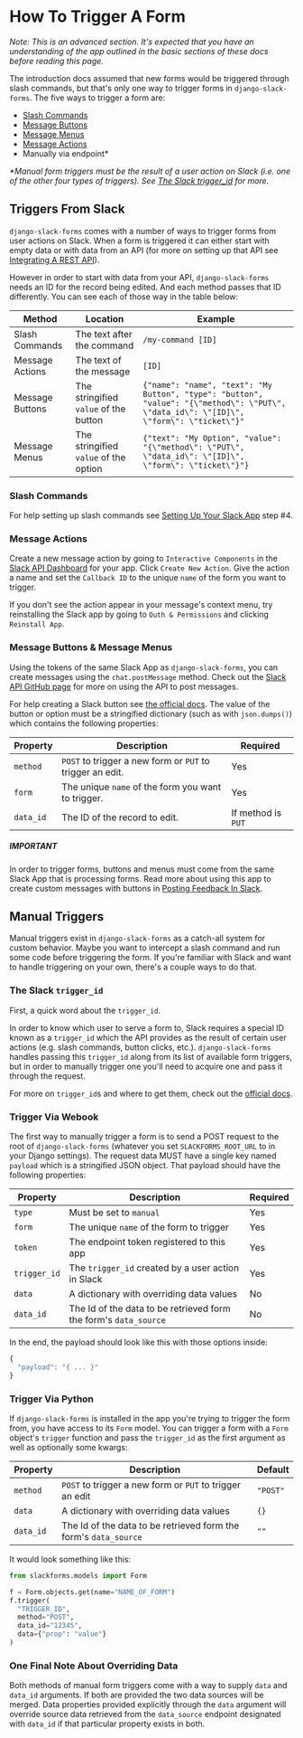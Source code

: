 # How To Trigger A Form

*Note: This is an advanced section. It's expected that you have an understanding of the app outlined in the basic sections of these docs before reading this page.*

The introduction docs assumed that new forms would be triggered through slash commands, but that's only one way to trigger forms in `django-slack-forms`. The five ways to trigger a form are:
  - [Slash Commands](https://api.slack.com/slash-commands)
  - [Message Buttons](https://api.slack.com/docs/message-buttons)
  - [Message Menus](https://api.slack.com/docs/message-menus)
  - [Message Actions](https://api.slack.com/actions)
  - Manually via endpoint*

<em>\*Manual form triggers must be the result of a user action on Slack (i.e. one of the other four types of triggers). See [The Slack trigger_id](#the-slack-trigger_id) for more.</em>

## Triggers From Slack

`django-slack-forms` comes with a number of ways to trigger forms from user actions on Slack. When a form is triggered it can either start with empty data or with data from an API (for more on setting up that API see [Integrating A REST API](Integrating-An-API.md)).

However in order to start with data from your API, `django-slack-forms` needs an ID for the record being edited. And each method passes that ID differently. You can see each of those way in the table below:

| Method                                                 | Location                   | Example                                                         |
| ------------------------------------------------------ | -------------------------- | --------------------------------------------------------------- |
| Slash Commands | The text after the command | `/my-command [ID]`                                        |
| Message Actions | The text of the message    | `[ID]`                                                    |
| Message Buttons | The stringified `value` of the button   | `{"name": "name", "text": "My Button", "type": "button", "value": "{\"method\": \"PUT\", \"data_id\": \"[ID]\", \"form\": \"ticket\"}"` |
| Message Menus |  The stringified `value` of the option | `{"text": "My Option", "value": "{\"method\": \"PUT\", \"data_id\": \"[ID]\", \"form\": \"ticket\"}"}`                  |


### Slash Commands
For help setting up slash commands see [Setting Up Your Slack App](Slack-App.md) step #4.

### Message Actions
Create a new message action by going to `Interactive Components` in the [Slack API Dashboard](https://api.slack.com/apps/) for your app. Click `Create New Action`. Give the action a name and set the `Callback ID` to the unique `name` of the form you want to trigger.

If you don't see the action appear in your message's context menu, try reinstalling the Slack app by going to `Outh & Permissions` and clicking `Reinstall App`.

### Message Buttons & Message Menus
Using the tokens of the same Slack App as `django-slack-forms`, you can create messages using the `chat.postMessage` method. Check out the [Slack API GitHub page](https://github.com/slackapi) for more on using the API to post messages.

For help creating a Slack button see [the official docs](https://api.slack.com/docs/message-buttons).
The value of the button or option must be a stringified dictionary (such as with `json.dumps()`) which contains the following properties:

| Property    | Description                                               | Required           |
| ------------| ----------------------                                    | ------------------ |
| `method`    | `POST` to trigger a new form or `PUT` to trigger an edit. | Yes                |
| `form`      | The unique `name` of the form you want to trigger.        | Yes                |
| `data_id`   | The ID of the record to edit.                             | If method is `PUT` |


##### IMPORTANT
In order to trigger forms, buttons and menus must come from the same Slack App that is processing forms. Read more about using this app to create custom messages with buttons in [Posting Feedback In Slack](Slack-Feedback.md).

## Manual Triggers

Manual triggers exist in `django-slack-forms` as a catch-all system for custom behavior. Maybe you want to intercept a slash command and run some code before triggering the form. If you're familiar with Slack and want to handle triggering on your own, there's a couple ways to do that.

### The Slack `trigger_id`
First, a quick word about the `trigger_id`.

In order to know which user to serve a form to, Slack requires a special ID known as a `trigger_id` which the API provides as the result of certain user actions (e.g. slash commands, button clicks, etc.). `django-slack-forms` handles passing this `trigger_id` along from its list of available form triggers, but in order to manually trigger one you'll need to acquire one and pass it through the request.

For more on `trigger_id`s and where to get them, check out the [official docs](https://api.slack.com/docs/triggers).

### Trigger Via Webook
The first way to manually trigger a form is to send a POST request to the root of `django-slack-forms` (whatever you set `SLACKFORMS_ROOT_URL` to in your Django settings). The request data MUST have a single key named `payload` which is a stringified JSON object. That payload should have the following properties:

| Property     | Description                                                      | Required |
| -------------| ---------------------------------------------------------------- | -------- |
| `type`       | Must be set to `manual`                                          | Yes      |
| `form`       | The unique `name` of the form to trigger                         | Yes      |
| `token`      | The endpoint token registered to this app                        | Yes      |
| `trigger_id` | The `trigger_id` created by a user action in Slack               | Yes      |
| `data`       | A dictionary with overriding data values                         | No       |
| `data_id`    | The Id of the data to be retrieved form the form's `data_source` | No       |

In the end, the payload should look like this with those options inside:

```javascript
{
  "payload": "{ ... }"
}
```

### Trigger Via Python
If `django-slack-forms` is installed in the app you're trying to trigger the form from, you have access to its `Form` model. You can trigger a form with a `Form` object's `trigger` function and pass the `trigger_id` as the first argument as well as optionally some kwargs:

| Property     | Description                                                    | Default  |
| ----------| ----------------------------------------------------------------- | -------- |
| `method`  | `POST` to trigger a new form or `PUT` to trigger an edit          | `"POST"` |
| `data`    | A dictionary with overriding data values                          | `{}`     |
| `data_id` | The Id of the data to be retrieved form the form's `data_source`  | `""`     |

It would look something like this:

```python
from slackforms.models import Form

f = Form.objects.get(name="NAME_OF_FORM")
f.trigger(
  "TRIGGER_ID",
  method="POST",
  data_id="12345",
  data={"prop": "value"}
)
```

### One Final Note About Overriding Data
Both methods of manual form triggers come with a way to supply `data` and `data_id` arguments. If both are provided the two data sources will be merged. Data properties provided explicitly through the `data` argument will override source data retrieved from the `data_source` endpoint designated with `data_id` if that particular property exists in both.
